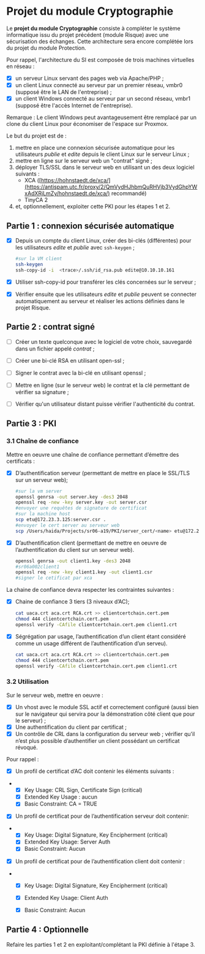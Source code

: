 # Projet du module Cryptographie 

Le **projet du module Cryptographie** consiste à compléter le système informatique issu du projet précédent (module Risque) avec une sécurisation des échanges. Cette architecture sera encore complétée lors du projet du module Protection.

Pour rappel, l'architecture du SI est composée de trois machines virtuelles en réseau :

* [x]  un serveur Linux servant des pages web via Apache/PHP ;
* [x]  un client Linux connecté au serveur par un premier réseau, vmbr0 (supposé être le LAN de l'entreprise) ;
* [x]  un client Windows connecté au serveur par un second réseau, vmbr1 (supposé être l'accès Internet de l'entreprise).

Remarque : Le client Windows peut avantageusement être remplacé par un clone du client Linux pour économiser de l'espace sur Proxmox.

Le but du projet est de :

1. mettre en place une connexion sécurisée automatique pour les utilisateurs *publie* et *edite* depuis le client Linux sur le serveur Linux ;
2. mettre en ligne sur le serveur web un "contrat" signé ;
3. déployer TLS/SSL dans le serveur web en utilisant un des deux logiciel suivants :
   - XCA ([https://hohnstaedt.de/xca/](https://antispam.utc.fr/proxy/2/QmVydHJhbmQuRHVjb3VydGhpYWxAdXRjLmZy/hohnstaedt.de/xca/) recommandé)
   - TinyCA 2
4. et, optionnellement, exploiter cette PKI pour les étapes 1 et 2.

## **Partie 1 : connexion sécurisée automatique**

* [x] Depuis un compte du client Linux, créer des bi-clés (différentes) pour les utilisateurs *edite* et *publie* avec `ssh-keygen` ;

  ```bash
  #sur la VM client
  ssh-keygen
  ssh-copy-id -i  <trace>/.ssh/id_rsa.pub edite@10.10.10.161
  ```

* [x] Utiliser ssh-copy-id pour transférer les clés concernées sur le serveur ;

* [x] Vérifier ensuite que les utilisateurs *edite* et *publie* peuvent se connecter automatiquement au serveur et réaliser les actions définies dans le projet Risque.

## **Partie 2 : contrat signé**

* [ ]  Créer un texte quelconque avec le logiciel de votre choix, sauvegardé dans un fichier appelé *contrat* ;
* [ ]  Créer une bi-clé RSA en utilisant open-ssl ;
* [ ]  Signer le contrat avec la bi-clé en utilisant openssl ;
* [ ]  Mettre en ligne (sur le serveur web) le contrat et la clé permettant de vérifier sa signature ;
* [ ]  Vérifier qu'un utilisateur distant puisse vérifier l'authenticité du contrat.



## **Partie 3 : PKI**

### 3.1 Chaîne de confiance

Mettre en oeuvre une chaîne de confiance permettant d’émettre des certificats :

* [x] D’authentification serveur (permettant de mettre en place le SSL/TLS sur un serveur web);

  ```bash
  #sur la vm server
  openssl genrsa -out server.key -des3 2048
  openssl req -new -key server.key -out server.csr
  #envoyer une requêtes de signature de certificat
  #sur la machine host
  scp etu@172.23.3.125:server.csr .
  #envoyer le cert server au serveur web
  scp /Users/haida/Projects/sr06-a19/PKI/server_cert/<name> etu@172.23.3.125:/home/etu
  ```

* [x] D’authentification client (permettant de mettre en oeuvre de l’authentification du client sur un serveur web).

  ```bash
  openssl genrsa -out client1.key -des3 2048 
  #sr06a002client1
  openssl req -new -key client1.key -out client1.csr
  #signer le cetificat par xca
  ```

  

La chaine de confiance devra respecter les contraintes suivantes :

* [x] Chaine de confiance 3 tiers (3 niveaux d’AC);

  ```bash
  cat uaca.crt aca.crt RCA.crt >> clientcertchain.cert.pem
  chmod 444 clientcertchain.cert.pem 
  openssl verify -CAfile clientcertchain.cert.pem client1.crt
  ```

* [x] Ségrégation par usage, l’authentification d’un client étant considéré comme un usage différent de l’authentification d’un serveu).

  ```bash
  cat uaca.crt aca.crt RCA.crt >> clientcertchain.cert.pem
  chmod 444 clientcertchain.cert.pem 
  openssl verify -CAfile clientcertchain.cert.pem client1.crt
  ```

### 3.2 Utilisation

Sur le serveur web, mettre en oeuvre :

* [x]  Un vhost avec le module SSL actif et correctement configuré (aussi bien sur le navigateur qui servira pour la démonstration côté client que pour le serveur) ;
* [x]  Une authentification du client par certificat ;
* [x]  Un contrôle de CRL dans la configuration du serveur web ; vérifier qu’il n’est plus possible d’authentifier un client possédant un certificat révoqué.

Pour rappel :

* [x]  Un profil de certificat d’AC doit contenir les éléments suivants :

- * [x]  Key Usage: CRL Sign, Certificate Sign (critical)
  * [x]  Extended Key Usage : aucun
  * [x]  Basic Constraint: CA = TRUE

* [x]  Un profil de certificat pour de l’authentification serveur doit contenir:

- * [x]  Key Usage: Digital Signature, Key Encipherment (critical)
  * [x]  Extended Key Usage: Server Auth
  * [x]  Basic Constraint: Aucun

* [x]  Un profil de certificat pour de l’authentification client doit contenir :

- * [x]  Key Usage: Digital Signature, Key Encipherment (critical)
  * [x]  Extended Key Usage: Client Auth
  * [x]  Basic Constraint: Aucun



## **Partie 4 : Optionnelle**

Refaire les parties 1 et 2 en exploitant/complétant la PKI définie à l'étape 3.